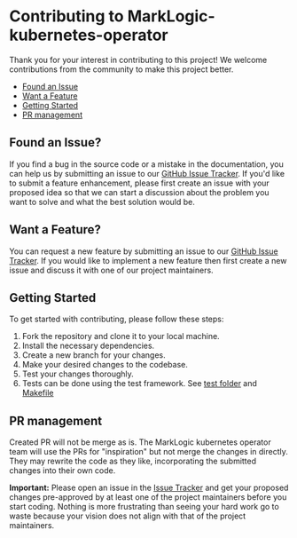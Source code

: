 # Contributing to MarkLogic-kubernetes-operator

Thank you for your interest in contributing to this project! We welcome contributions from the community to make this project better.

- [Found an Issue](#found-an-issue)
- [Want a Feature](#want-a-feature)
- [Getting Started](#getting-started)
- [PR management](#pr-management)

## Found an Issue?

If you find a bug in the source code or a mistake in the documentation, you can help us by submitting an issue 
to our [GitHub Issue Tracker][Issue Tracker]. If you'd like to submit a feature enhancement, please first create an 
issue with your proposed idea so that we can start a discussion about the problem you want to solve and what the best
solution would be.  

## Want a Feature?

You can request a new feature by submitting an issue to our [GitHub Issue Tracker][Issue Tracker].  If you
would like to implement a new feature then first create a new issue and discuss it with one of our
project maintainers.

## Getting Started

To get started with contributing, please follow these steps:

1. Fork the repository and clone it to your local machine.
2. Install the necessary dependencies.
3. Create a new branch for your changes.
4. Make your desired changes to the codebase.
5. Test your changes thoroughly.
6. Tests can be done using the test framework. See [test folder](./test/) and [Makefile](makefile)

## PR management

Created PR will not be merge as is.
The MarkLogic kubernetes operator team will use the PRs for "inspiration" but not merge the changes in directly. They may rewrite the code as they like, incorporating the submitted changes into their own code.

**Important:** Please open an issue in the [Issue Tracker][] and get your proposed changes pre-approved by at least one of the project maintainers before you start coding. Nothing is more frustrating than seeing your hard work go to waste because your vision does not align with that of the project maintainers.

[Issue Tracker]: https://github.com/marklogic/marklogic-kubernetes-operator/issues